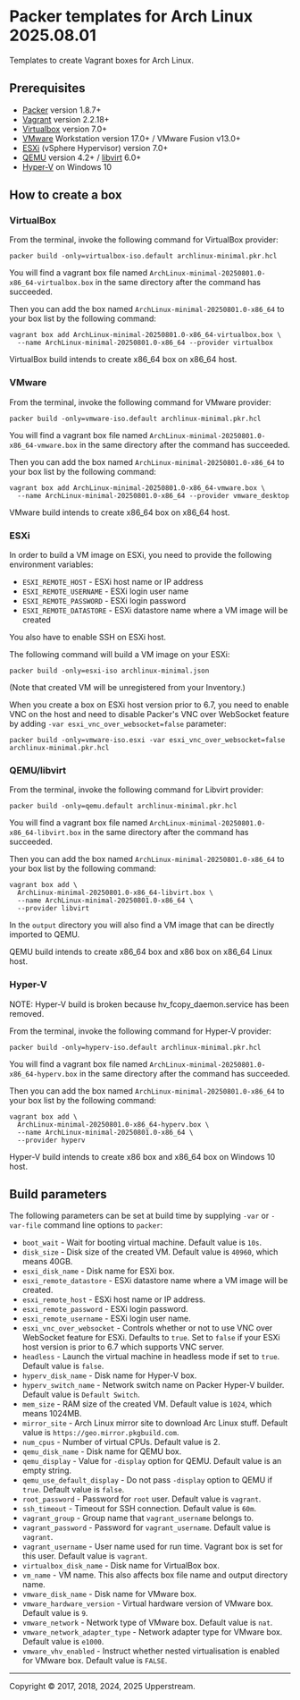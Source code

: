 # Packer templates for Arch Linux 2025.08.01

Templates to create Vagrant boxes for Arch Linux.

## Prerequisites

* [Packer][] version 1.8.7+
* [Vagrant][] version 2.2.18+
* [Virtualbox][] version 7.0+
* [VMware][] Workstation version 17.0+ / VMware Fusion v13.0+
* [ESXi][] (vSphere Hypervisor) version 7.0+
* [QEMU][] version 4.2+ / [libvirt][] 6.0+
* [Hyper-V][] on Windows 10

[ESXi]: http://www.vmware.com/products/vsphere-hypervisor
  "Free VMware vSphere Hypervisor, Free Virtualization (ESXi)"
[Hyper-V]: https://docs.microsoft.com/en-us/virtualization/hyper-v-on-windows/about/
  "Introduction to Hyper-V on Windows 10 | Microsoft Docs"
[libvirt]: https://libvirt.org/
  "libvirt: The virtualization API"
[Packer]: https://www.packer.io/ "Packer by HashiCorp"
[QEMU]: https://www.qemu.org/
  "QEMU"
[Vagrant]: https://www.vagrantup.com/ "Vagrant"
[VirtualBox]: https://www.virtualbox.org/ "Oracle VM VirtualBox"
[VMware]: http://www.vmware.com/
  "VMware Virtualization for Desktop &amp; Server, Application, Public &amp; Hybrid Clouds"

## How to create a box

### VirtualBox

From the terminal, invoke the following command for VirtualBox provider:

    packer build -only=virtualbox-iso.default archlinux-minimal.pkr.hcl

You will find a vagrant box file named `ArchLinux-minimal-20250801.0-x86_64-virtualbox.box`
in the same directory after the command has succeeded.

Then you can add the box named `ArchLinux-minimal-20250801.0-x86_64`
 to your box list by the following command:

    vagrant box add ArchLinux-minimal-20250801.0-x86_64-virtualbox.box \
      --name ArchLinux-minimal-20250801.0-x86_64 --provider virtualbox

VirtualBox build intends to create x86_64 box on x86_64 host.

### VMware

From the terminal, invoke the following command for VMware provider:

    packer build -only=vmware-iso.default archlinux-minimal.pkr.hcl

You will find a vagrant box file named `ArchLinux-minimal-20250801.0-x86_64-vmware.box`
in the same directory after the command has succeeded.

Then you can add the box named `ArchLinux-minimal-20250801.0-x86_64`
to your box list by the following command:

    vagrant box add ArchLinux-minimal-20250801.0-x86_64-vmware.box \
      --name ArchLinux-minimal-20250801.0-x86_64 --provider vmware_desktop

VMware build intends to create x86_64 box on x86_64 host.

### ESXi

In order to build a VM image on ESXi, you need to provide the following
environment variables:

* `ESXI_REMOTE_HOST` - ESXi host name or IP address
* `ESXI_REMOTE_USERNAME` - ESXi login user name
* `ESXI_REMOTE_PASSWORD` - ESXi login password
* `ESXI_REMOTE_DATASTORE` - ESXi datastore name where a VM image will be
  created

You also have to enable SSH on ESXi host.

The following command will build a VM image on your ESXi:

    packer build -only=esxi-iso archlinux-minimal.json

(Note that created VM will be unregistered from your Inventory.)

When you create a box on ESXi host version prior to 6.7, you need to
enable VNC on the host and need to disable Packer's VNC over WebSocket
feature by adding `-var esxi_vnc_over_websocket=false` parameter:

    packer build -only=vmware-iso.esxi -var esxi_vnc_over_websocket=false archlinux-minimal.pkr.hcl

### QEMU/libvirt

From the terminal, invoke the following command for Libvirt provider:

    packer build -only=qemu.default archlinux-minimal.pkr.hcl

You will find a vagrant box file named
`ArchLinux-minimal-20250801.0-x86_64-libvirt.box` in the
same directory after the command has succeeded.

Then you can add the box named
`ArchLinux-minimal-20250801.0-x86_64`
to your box list by the following command:

    vagrant box add \
      ArchLinux-minimal-20250801.0-x86_64-libvirt.box \
      --name ArchLinux-minimal-20250801.0-x86_64 \
      --provider libvirt

In the `output` directory you will also find a VM image that can be
directly imported to QEMU.

QEMU build intends to create x86_64 box and x86 box on x86_64 Linux
host.

### Hyper-V

NOTE: Hyper-V build is broken because hv_fcopy_daemon.service has been removed.

From the terminal, invoke the following command for Hyper-V provider:

    packer build -only=hyperv-iso.default archlinux-minimal.pkr.hcl

You will find a vagrant box file named
`ArchLinux-minimal-20250801.0-x86_64-hyperv.box`
in the same directory after the command has succeeded.

Then you can add the box named
`ArchLinux-minimal-20250801.0-x86_64`
to your box list by the following command:

    vagrant box add \
      ArchLinux-minimal-20250801.0-x86_64-hyperv.box \
      --name ArchLinux-minimal-20250801.0-x86_64 \
      --provider hyperv

Hyper-V build intends to create x86 box and x86_64 box on Windows 10
host.

## Build parameters

The following parameters can be set at build time by supplying `-var`
or `-var-file` command line options to `packer`:

* `boot_wait` - Wait for booting virtual machine.  Default value is
  `10s`.
* `disk_size` - Disk size of the created VM.  Default value is `40960`,
  which means 40GB.
* `esxi_disk_name` - Disk name for ESXi box.
* `esxi_remote_datastore` - ESXi datastore name where a VM image will
  be created.
* `esxi_remote_host` - ESXi host name or IP address.
* `esxi_remote_password` - ESXi login password.
* `esxi_remote_username` - ESXi login user name.
* `esxi_vnc_over_websocket` - Controls whether or not to use VNC over
  WebSocket feature for ESXi.  Defaults to `true`.  Set to `false` if
  your ESXi host version is prior to 6.7 which supports VNC server.
* `headless` - Launch the virtual machine in headless mode if set to
  `true`.  Default value is `false`.
* `hyperv_disk_name` - Disk name for Hyper-V box.
* `hyperv_switch_name` - Network switch name on Packer Hyper-V builder.
  Default value is `Default Switch`.
* `mem_size` - RAM size of the created VM.  Default value is `1024`,
  which means 1024MB.
* `mirror_site` - Arch Linux mirror site to download Arc Linux stuff.
  Default value is `https://geo.mirror.pkgbuild.com`.
* `num_cpus` - Number of virtual CPUs.  Default value is 2.
* `qemu_disk_name` - Disk name for QEMU box.
* `qemu_display` - Value for `-display` option for QEMU.  Default value
  is an empty string.
* `qemu_use_default_display` - Do not pass `-display` option to QEMU if
  `true`.  Default value is `false`.
* `root_password` - Password for `root` user.  Default value is
  `vagrant`.
* `ssh_timeout` - Timeout for SSH connection.  Default value is `60m`.
* `vagrant_group` - Group name that `vagrant_username` belongs to.
* `vagrant_password` - Password for `vagrant_username`.  Default value
  is `vagrant`.
* `vagrant_username` - User name used for run time.  Vagrant box is set
  for this user.  Default value is `vagrant`.
* `virtualbox_disk_name` - Disk name for VirtualBox box.
* `vm_name` - VM name.  This also affects box file name and output
  directory name.
* `vmware_disk_name` - Disk name for VMware box.
* `vmware_hardware_version` - Virtual hardware version of VMware box.
  Default value is `9`.
* `vmware_network` - Network type of VMware box.  Default value is
  `nat`.
* `vmware_network_adapter_type` - Network adapter type for VMware box.
  Default value is `e1000`.
* `vmware_vhv_enabled` - Instruct whether nested virtualisation is
  enabled for VMware box.  Default value is `FALSE`.

- - -

Copyright &copy; 2017, 2018, 2024, 2025 Upperstream.
